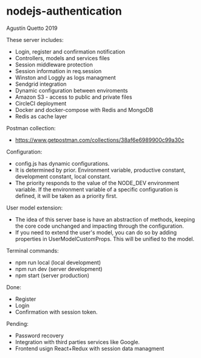 # nodejs-authentication

Agustín Quetto 2019

These server includes:

-   Login, register and confirmation notification
-   Controllers, models and services files
-   Session middleware protection
-   Session information in req.session
-   Winston and Loggly as logs managment
-   Sendgrid integration
-   Dynamic configuration between enviroments
-   Amazon S3 - access to public and private files
-   CircleCI deployment
-   Docker and docker-compose with Redis and MongoDB
-   Redis as cache layer

Postman collection:

-   https://www.getpostman.com/collections/38af6e6989900c99a30c

Configuration:

-   config.js has dynamic configurations.
-   It is determined by prior. Environment variable, productive constant, development constant, local constant.
-   The priority responds to the value of the NODE_DEV environment variable. If the environment variable of a specific configuration is defined, it will be taken as a priority first.

User model extension:

-   The idea of this server base is have an abstraction of methods, keeping the core code unchanged and impacting through the configuration.
-   If you need to extend the user's model, you can do so by adding properties in UserModelCustomProps. This will be unified to the model.

Terminal commands:

-   npm run local (local development)
-   npm run dev (server development)
-   npm start (server production)

Done:

-   Register
-   Login
-   Confirmation with session token.

Pending:

-   Password recovery
-   Integration with third parties services like Google.
-   Frontend usign React+Redux with session data managment
